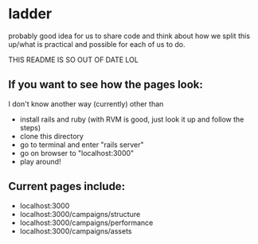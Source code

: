 # ladder
probably good idea for us to share code and think about how we split this up/what is practical and possible for each of us to do.

THIS README IS SO OUT OF DATE LOL

## If you want to see how the pages look:
I don't know another way (currently) other than
- install rails and ruby (with RVM is good, just look it up and follow the steps)
- clone this directory
- go to terminal and enter "rails server"
- go on browser to "localhost:3000"
- play around!

## Current pages include:
- localhost:3000
- localhost:3000/campaigns/structure
- localhost:3000/campaigns/performance
- localhost:3000/campaigns/assets
